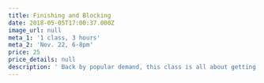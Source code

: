 ```yaml
---
title: Finishing and Blocking
date: 2018-05-05T17:00:37.000Z
image_url: null
meta_1: '1 class, 3 hours'
meta_2: 'Nov. 22, 6-8pm'
price: 25
price_details: null
description: ' Back by popular demand, this class is all about getting those knits seamed up neatly and blocked properly.'
---
```

